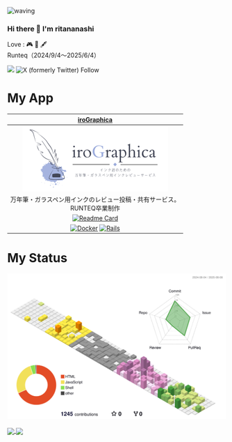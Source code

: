 ![waving](https://capsule-render.vercel.app/api?type=waving&height=200&color=gradient)  
### Hi there 👋 I'm ritananashi
Love : 🎮 🍵 🖋️  
Runteq（2024/9/4～2025/6/4） 
  
![](https://komarev.com/ghpvc/?username=ritananashi&style=for-the-badge) ![X (formerly Twitter) Follow](https://img.shields.io/twitter/follow/96296r?style=for-the-badge&logo=x)
# My App  
|[iroGraphica](https://irographica.com/)|
| :---: |
| ![](images/mbile_logo.png) |
| 万年筆・ガラスペン用インクのレビュー投稿・共有サービス。<br>RUNTEQ卒業制作 |
| [![Readme Card](https://github-readme-stats.vercel.app/api/pin/?username=ritananashi&repo=irographica)](https://github.com/anuraghazra/github-readme-stats) |
| [![Docker](https://img.shields.io/badge/Docker-2496ED?logo=docker&logoColor=fff)](#) [![Rails](https://img.shields.io/badge/Rails7.2-%23CC0000.svg?logo=ruby-on-rails&logoColor=white)](#) |

# My Status  
![](profile-3d-contrib/profile-season-animate.svg)  
  
<a href="https://github.com/anuraghazra/github-readme-stats">
  <img height=200 align="center" src="https://github-readme-stats.vercel.app/api?username=ritananashi&show_icons=true" />
</a>
<a href="https://github.com/anuraghazra/convoychat">
  <img height=200 align="center" src="https://github-readme-stats.vercel.app/api/top-langs/?username=ritananashi&layout=compact&langs_count=8&card_width=320" />
</a>
